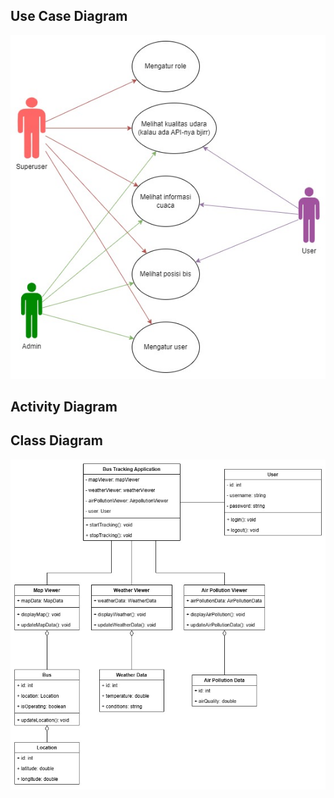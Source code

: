 ## Use Case Diagram
![](https://raw.githubusercontent.com/ahmadzaki2975/Gama-CommuteCast/main/Use%20Case%20Diagram.jpg)

## Activity Diagram

## Class Diagram
![](https://raw.githubusercontent.com/ahmadzaki2975/Gama-CommuteCast/main/Class%20Diagram.jpg)
